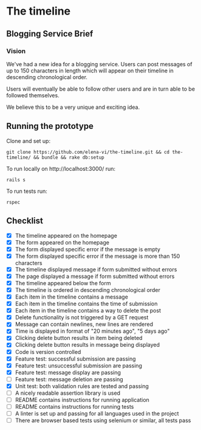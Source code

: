 # The timeline
## Blogging Service Brief
### Vision
We've had a new idea for a blogging service. Users can post messages of up to 150 characters in length which will appear on their timeline in descending chronological order.

Users will eventually be able to follow other users and are in turn able to be followed themselves.

We believe this to be a very unique and exciting idea.

## Running the prototype
Clone and set up:
```
git clone https://github.com/elena-vi/the-timeline.git && cd the-timeline/ && bundle && rake db:setup
```
To run locally on http://localhost:3000/ run:
```
rails s
```
To run tests run: 
```
rspec
```


## Checklist
- [x] The timeline appeared on the homepage
- [x] The form appeared on the homepage
- [x] The form displayed specific error if the message is empty
- [x] The form displayed specific error if the message is more than 150 characters
- [x] The timeline displayed message if form submitted without errors
- [x] The page displayed a message if form submitted without errors
- [x] The timeline appeared below the form
- [x] The timeline is ordered in descending chronological order
- [x] Each item in the timeline contains a message
- [x] Each item in the timeline contains the time of submission
- [x] Each item in the timeline contains a way to delete the post
- [x] Delete functionality is not triggered by a GET request
- [x] Message can contain newlines, new lines are rendered
- [x] Time is displayed in format of "20 minutes ago", "5 days ago"
- [x] Clicking delete button results in item being deleted
- [x] Clicking delete button results in message being displayed
- [x] Code is version controlled
- [x] Feature test: successful submission are passing
- [x] Feature test: unsuccessful submission are passing
- [x] Feature test: message display are passing
- [ ] Feature test: message deletion are passing
- [x] Unit test: both validation rules are tested and passing
- [ ] A nicely readable assertion library is used
- [ ] README contains instructions for running application
- [ ] README contains instructions for running tests
- [ ] A linter is set up and passing for all languages used in the project
- [ ] There are browser based tests using selenium or similar, all tests pass
